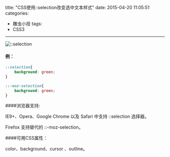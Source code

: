 title: "CSS使用::selection改变选中文本样式"
date: 2015-04-20 11:05:51
categories:
- 雕虫小技
tags:
- CSS3
---
![::selection](/images/articles/selection.png)

#### 例：

``` css
::selection{
    background: green;
}

::-moz-selection{
    background: green;
}
```
####浏览器支持:

IE9+、Opera、Google Chrome 以及 Safari 中支持 ::selection 选择器。

Firefox 支持替代的 ::-moz-selection。

####可用CSS属性：

color、background、cursor 、outline。
